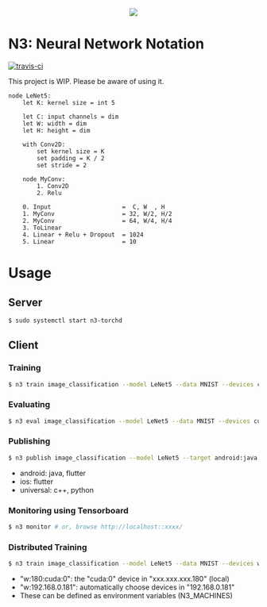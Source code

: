 <div align="center">
  <img src="https://github.com/kerryeon/n3/blob/master/assets/logo.png">
</div>

# N3: Neural Network Notation

[![travis-ci](https://api.travis-ci.com/kerryeon/n3.svg)](https://travis-ci.com/kerryeon/n3)

This project is WIP. Please be aware of using it.

```
node LeNet5:
    let K: kernel size = int 5

    let C: input channels = dim
    let W: width = dim
    let H: height = dim

    with Conv2D:
        set kernel size = K
        set padding = K / 2
        set stride = 2

    node MyConv:
        1. Conv2D
        2. Relu

    0. Input                    =  C, W  , H
    1. MyConv                   = 32, W/2, H/2
    2. MyConv                   = 64, W/4, H/4
    3. ToLinear
    4. Linear + Relu + Dropout  = 1024
    5. Linear                   = 10
```

# Usage

## Server

``` bash
$ sudo systemctl start n3-torchd
```

## Client

### Training

``` bash
$ n3 train image_classification --model LeNet5 --data MNIST --devices cuda
```

### Evaluating

``` bash
$ n3 eval image_classification --model LeNet5 --data MNIST --devices cuda
```

### Publishing

``` bash
$ n3 publish image_classification --model LeNet5 --target android:java
```

* android: java, flutter
* ios: flutter
* universal: c++, python

### Monitoring using Tensorboard

``` bash
$ n3 monitor # or, browse http://localhost::xxxx/
```

### Distributed Training

``` bash
$ n3 train image_classification --model LeNet5 --data MNIST --devices w:180:cuda:0 w:192.168.0.181 cpu
```

* "w:180:cuda:0": the "cuda:0" device in "xxx.xxx.xxx.180" (local)
* "w:192.168.0.181": automatically choose devices in "192.168.0.181"
* These can be defined as environment variables (N3_MACHINES)
